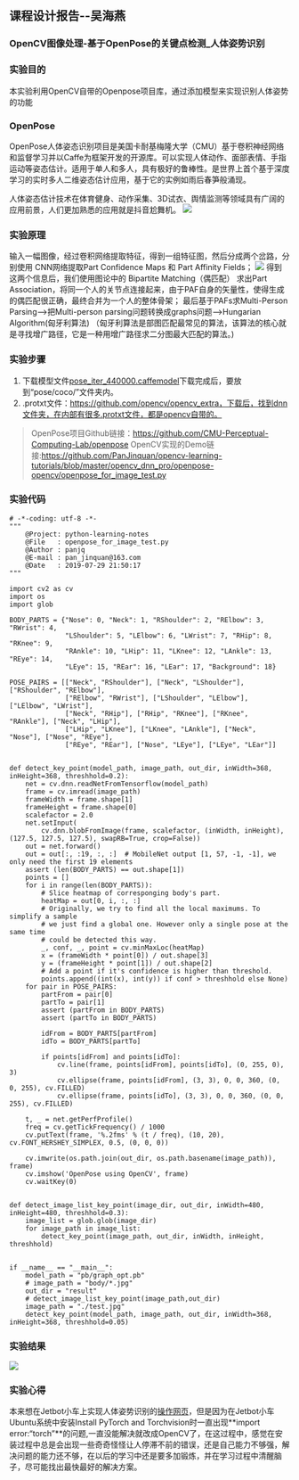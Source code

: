## 课程设计报告--吴海燕
### OpenCV图像处理-基于OpenPose的关键点检测_人体姿势识别


### 实验目的
本实验利用OpenCV自带的Openpose项目库，通过添加模型来实现识别人体姿势的功能

### OpenPose
OpenPose人体姿态识别项目是美国卡耐基梅隆大学（CMU）基于卷积神经网络和监督学习并以Caffe为框架开发的开源库。可以实现人体动作、面部表情、手指运动等姿态估计。适用于单人和多人，具有极好的鲁棒性。是世界上首个基于深度学习的实时多人二维姿态估计应用，基于它的实例如雨后春笋般涌现。  

人体姿态估计技术在体育健身、动作采集、3D试衣、舆情监测等领域具有广阔的应用前景，人们更加熟悉的应用就是抖音尬舞机。
![](https://img-blog.csdnimg.cn/20190421224406402.gif)

### 实验原理
输入一幅图像，经过卷积网络提取特征，得到一组特征图，然后分成两个岔路，分别使用 CNN网络提取Part Confidence Maps 和 Part Affinity Fields；
![](https://img-blog.csdnimg.cn/20190421232218168.png)
得到这两个信息后，我们使用图论中的 Bipartite Matching（偶匹配） 求出Part Association，将同一个人的关节点连接起来，由于PAF自身的矢量性，使得生成的偶匹配很正确，最终合并为一个人的整体骨架；
最后基于PAFs求Multi-Person Parsing—>把Multi-person parsing问题转换成graphs问题—>Hungarian Algorithm(匈牙利算法)
（匈牙利算法是部图匹配最常见的算法，该算法的核心就是寻找增广路径，它是一种用增广路径求二分图最大匹配的算法。)

### 实验步骤
1. 下载模型文件[pose_iter_440000.caffemodel](http://posefs1.perception.cs.cmu.edu/OpenPose/models/pose/coco/pose_iter_440000.caffemodel)下载完成后，要放到“pose/coco/”文件夹内。
2. .protxt文件：https://github.com/opencv/opencv_extra，下载后，找到dnn文件夹，在内部有很多.protxt文件，都是opencv自带的。
> OpenPose项目Github链接：https://github.com/CMU-Perceptual-Computing-Lab/openpose
> OpenCV实现的Demo链接:https://github.com/PanJinquan/opencv-learning-tutorials/blob/master/opencv_dnn_pro/openpose-opencv/openpose_for_image_test.py

### 实验代码
```
# -*-coding: utf-8 -*-
"""
    @Project: python-learning-notes
    @File   : openpose_for_image_test.py
    @Author : panjq
    @E-mail : pan_jinquan@163.com
    @Date   : 2019-07-29 21:50:17
"""
 
import cv2 as cv
import os
import glob
 
BODY_PARTS = {"Nose": 0, "Neck": 1, "RShoulder": 2, "RElbow": 3, "RWrist": 4,
              "LShoulder": 5, "LElbow": 6, "LWrist": 7, "RHip": 8, "RKnee": 9,
              "RAnkle": 10, "LHip": 11, "LKnee": 12, "LAnkle": 13, "REye": 14,
              "LEye": 15, "REar": 16, "LEar": 17, "Background": 18}
 
POSE_PAIRS = [["Neck", "RShoulder"], ["Neck", "LShoulder"], ["RShoulder", "RElbow"],
              ["RElbow", "RWrist"], ["LShoulder", "LElbow"], ["LElbow", "LWrist"],
              ["Neck", "RHip"], ["RHip", "RKnee"], ["RKnee", "RAnkle"], ["Neck", "LHip"],
              ["LHip", "LKnee"], ["LKnee", "LAnkle"], ["Neck", "Nose"], ["Nose", "REye"],
              ["REye", "REar"], ["Nose", "LEye"], ["LEye", "LEar"]]
 
 
def detect_key_point(model_path, image_path, out_dir, inWidth=368, inHeight=368, threshhold=0.2):
    net = cv.dnn.readNetFromTensorflow(model_path)
    frame = cv.imread(image_path)
    frameWidth = frame.shape[1]
    frameHeight = frame.shape[0]
    scalefactor = 2.0
    net.setInput(
        cv.dnn.blobFromImage(frame, scalefactor, (inWidth, inHeight), (127.5, 127.5, 127.5), swapRB=True, crop=False))
    out = net.forward()
    out = out[:, :19, :, :]  # MobileNet output [1, 57, -1, -1], we only need the first 19 elements
    assert (len(BODY_PARTS) == out.shape[1])
    points = []
    for i in range(len(BODY_PARTS)):
        # Slice heatmap of corresponging body's part.
        heatMap = out[0, i, :, :]
        # Originally, we try to find all the local maximums. To simplify a sample
        # we just find a global one. However only a single pose at the same time
        # could be detected this way.
        _, conf, _, point = cv.minMaxLoc(heatMap)
        x = (frameWidth * point[0]) / out.shape[3]
        y = (frameHeight * point[1]) / out.shape[2]
        # Add a point if it's confidence is higher than threshold.
        points.append((int(x), int(y)) if conf > threshhold else None)
    for pair in POSE_PAIRS:
        partFrom = pair[0]
        partTo = pair[1]
        assert (partFrom in BODY_PARTS)
        assert (partTo in BODY_PARTS)
 
        idFrom = BODY_PARTS[partFrom]
        idTo = BODY_PARTS[partTo]
 
        if points[idFrom] and points[idTo]:
            cv.line(frame, points[idFrom], points[idTo], (0, 255, 0), 3)
            cv.ellipse(frame, points[idFrom], (3, 3), 0, 0, 360, (0, 0, 255), cv.FILLED)
            cv.ellipse(frame, points[idTo], (3, 3), 0, 0, 360, (0, 0, 255), cv.FILLED)
 
    t, _ = net.getPerfProfile()
    freq = cv.getTickFrequency() / 1000
    cv.putText(frame, '%.2fms' % (t / freq), (10, 20), cv.FONT_HERSHEY_SIMPLEX, 0.5, (0, 0, 0))
 
    cv.imwrite(os.path.join(out_dir, os.path.basename(image_path)), frame)
    cv.imshow('OpenPose using OpenCV', frame)
    cv.waitKey(0)
 
 
def detect_image_list_key_point(image_dir, out_dir, inWidth=480, inHeight=480, threshhold=0.3):
    image_list = glob.glob(image_dir)
    for image_path in image_list:
        detect_key_point(image_path, out_dir, inWidth, inHeight, threshhold)
 
 
if __name__ == "__main__":
    model_path = "pb/graph_opt.pb"
    # image_path = "body/*.jpg"
    out_dir = "result"
    # detect_image_list_key_point(image_path,out_dir)
    image_path = "./test.jpg"
    detect_key_point(model_path, image_path, out_dir, inWidth=368, inHeight=368, threshhold=0.05)
```

### 实验结果
![](https://img-blog.csdnimg.cn/20190804114408996.png?x-oss-process=image/watermark,type_ZmFuZ3poZW5naGVpdGk,shadow_10,text_aHR0cHM6Ly9wYW5qaW5xdWFuLmJsb2cuY3Nkbi5uZXQ=,size_16,color_FFFFFF,t_70)

### 实验心得
本来想在Jetbot小车上实现人体姿势识别的[操作网页](https://github.com/NVIDIA-AI-IOT/trt_pose)，但是因为在Jetbot小车Ubuntu系统中安装Install PyTorch and Torchvision时一直出现**import error:“torch”**的问题,一直没能解决就改成OpenCV了，在这过程中，感觉在安装过程中总是会出现一些奇奇怪怪让人停滞不前的错误，还是自己能力不够强，解决问题的能力还不够，在以后的学习中还是要多加锻炼，并在学习过程中清醒脑子，尽可能找出最快最好的解决方案。





